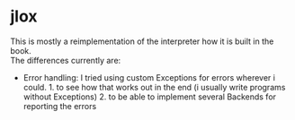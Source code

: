 # jlox
This is mostly a reimplementation of the interpreter how it is built in the book.  
The differences currently are:
* Error handling: I tried using custom Exceptions for errors wherever i could. 1. to see how that works out in the end (i usually write programs without Exceptions) 2. to be able to implement several Backends for reporting the errors

